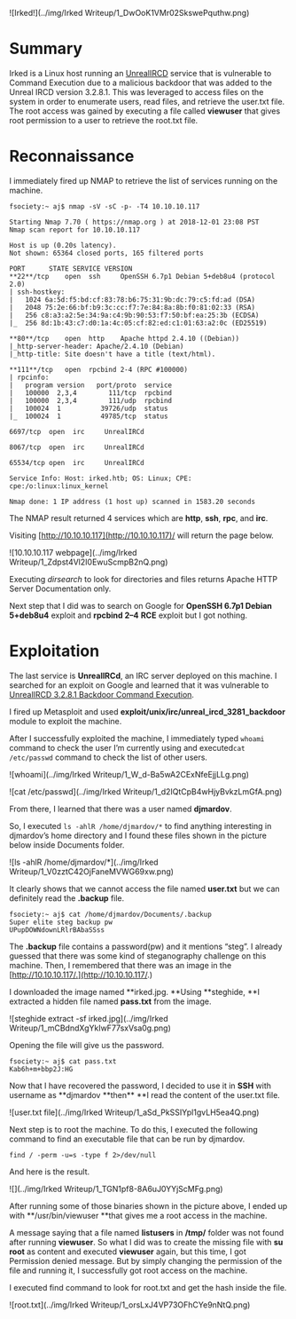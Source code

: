 ![Irked!](../img/Irked Writeup/1_DwOoK1VMr02SkswePquthw.png)

# Summary

Irked is a Linux host running an [UnrealIRCD](https://www.unrealircd.org/) service that is vulnerable to Command Execution due to a malicious backdoor that was added to the Unreal IRCD version 3.2.8.1. This was leveraged to access files on the system in order to enumerate users, read files, and retrieve the user.txt file. The root access was gained by executing a file called **viewuser** that gives root permission to a user to retrieve the root.txt file.

# Reconnaissance

I immediately fired up NMAP to retrieve the list of services running on the machine.

```
fsociety:~ aj$ nmap -sV -sC -p- -T4 10.10.10.117

Starting Nmap 7.70 ( https://nmap.org ) at 2018-12-01 23:08 PST
Nmap scan report for 10.10.10.117

Host is up (0.20s latency).
Not shown: 65364 closed ports, 165 filtered ports

PORT      STATE SERVICE VERSION
**22**/tcp    open  ssh     OpenSSH 6.7p1 Debian 5+deb8u4 (protocol 2.0)
| ssh-hostkey:
|   1024 6a:5d:f5:bd:cf:83:78:b6:75:31:9b:dc:79:c5:fd:ad (DSA)
|   2048 75:2e:66:bf:b9:3c:cc:f7:7e:84:8a:8b:f0:81:02:33 (RSA)
|   256 c8:a3:a2:5e:34:9a:c4:9b:90:53:f7:50:bf:ea:25:3b (ECDSA)
|_  256 8d:1b:43:c7:d0:1a:4c:05:cf:82:ed:c1:01:63:a2:0c (ED25519)

**80**/tcp    open  http    Apache httpd 2.4.10 ((Debian))
|_http-server-header: Apache/2.4.10 (Debian)
|_http-title: Site doesn't have a title (text/html).

**111**/tcp   open  rpcbind 2-4 (RPC #100000)
| rpcinfo:
|   program version   port/proto  service
|   100000  2,3,4        111/tcp  rpcbind
|   100000  2,3,4        111/udp  rpcbind
|   100024  1          39726/udp  status
|_  100024  1          49785/tcp  status

6697/tcp  open  irc     UnrealIRCd

8067/tcp  open  irc     UnrealIRCd

65534/tcp open  irc     UnrealIRCd

Service Info: Host: irked.htb; OS: Linux; CPE: cpe:/o:linux:linux_kernel

Nmap done: 1 IP address (1 host up) scanned in 1583.20 seconds
```

The NMAP result returned 4 services which are **http**, **ssh**, **rpc**, and **irc**.

Visiting [http://10.10.10.117](http://10.10.10.117)/ will return the page below.

![10.10.10.117 webpage](../img/Irked Writeup/1_Zdpst4Vl2I0EwuScmpB2nQ.png)

Executing _dirsearch_ to look for directories and files returns Apache HTTP Server Documentation only.

Next step that I did was to search on Google for **OpenSSH 6.7p1 Debian 5+deb8u4** exploit and **rpcbind 2–4** **RCE** exploit but I got nothing.

# Exploitation

The last service is **UnrealIRCd**, an IRC server deployed on this machine. I searched for an exploit on Google and learned that it was vulnerable to [UnrealIRCD 3.2.8.1 Backdoor Command Execution](https://www.rapid7.com/db/modules/exploit/unix/irc/unreal_ircd_3281_backdoor).

I fired up Metasploit and used **exploit/unix/irc/unreal_ircd_3281_backdoor** module to exploit the machine.

After I successfully exploited the machine, I immediately typed `whoami` command to check the user I’m currently using and executed`cat /etc/passwd` command to check the list of other users.

![whoami](../img/Irked Writeup/1_W_d-Ba5wA2CExNfeEjjLLg.png)

![cat /etc/passwd](../img/Irked Writeup/1_d2IQtCpB4wHjyBvkzLmGfA.png)

From there, I learned that there was a user named **djmardov**.

So, I executed `ls -ahlR /home/djmardov/*` to find anything interesting in djmardov’s home directory and I found these files shown in the picture below inside Documents folder.

![ls -ahlR /home/djmardov/*](../img/Irked Writeup/1_V0zztC42OjFaneMVWG69xw.png)

It clearly shows that we cannot access the file named **user.txt** but we can definitely read the **.backup** file.

```
fsociety:~ aj$ cat /home/djmardov/Documents/.backup
Super elite steg backup pw
UPupDOWNdownLRlrBAbaSSss
```

The **.backup** file contains a password(pw) and it mentions “steg”. I already guessed that there was some kind of steganography challenge on this machine. Then, I remembered that there was an image in the [http://10.10.10.117/.](http://10.10.10.117/.)

I downloaded the image named **irked.jpg. **Using **steghide, **I extracted a hidden file named **pass.txt** from the image.

![steghide extract -sf irked.jpg](../img/Irked Writeup/1_mCBdndXgYkIwF77sxVsa0g.png)

Opening the file will give us the password.

```
fsociety:~ aj$ cat pass.txt
Kab6h+m+bbp2J:HG
```

Now that I have recovered the password, I decided to use it in **SSH** with username as **djmardov **then\*\* \*\*I read the content of the user.txt file.

![user.txt file](../img/Irked Writeup/1_aSd_PkSSIYpl1gvLH5ea4Q.png)

Next step is to root the machine. To do this, I executed the following command to find an executable file that can be run by djmardov.

```
find / -perm -u=s -type f 2>/dev/null
```

And here is the result.

![](../img/Irked Writeup/1_TGN1pf8-8A6uJ0YYjScMFg.png)

After running some of those binaries shown in the picture above, I ended up with **/usr/bin/viewuser **that gives me a root access in the machine.

A message saying that a file named **listusers** in **/tmp/** folder was not found after running **viewuser**. So what I did was to create the missing file with **su root** as content and executed **viewuser** again, but this time, I got Permission denied message. But by simply changing the permission of the file and running it, I successfully got root access on the machine.

I executed find command to look for root.txt and get the hash inside the file.

![root.txt](../img/Irked Writeup/1_orsLxJ4VP73OFhCYe9nNtQ.png)